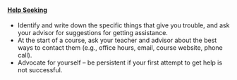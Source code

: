 #### [Help Seeking](https://srl.daacs.net/learning-strategies/help-seeking/)

* Identify and write down the specific things that give you trouble, and ask your advisor for suggestions for getting assistance.
* At the start of a course, ask your teacher and advisor about the best ways to contact them (e.g., office hours, email, course website, phone call).
* Advocate for yourself – be persistent if your first attempt to get help is not successful.
